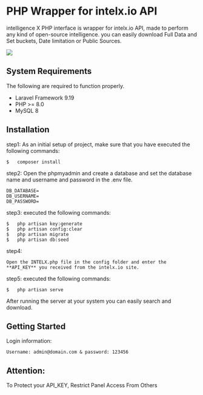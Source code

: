 # PHP Wrapper for intelx.io API

intelligence X PHP interface is wrapper for intelx.io API, made to perform any kind of open-source intelligence. you can easily download Full Data and Set buckets, Date limitation or Public Sources.

![](https://pouch.jumpshare.com/preview/gg80ttHOCNtBszUzk0vyaNIoCXE0zPjjPZn7ouEEfYtDXcoLnTox5XnujIcPvvdhztdwUBwoYLRFgm8ldsB4w6zXKxCyHF4B17NCBBe1eVc)

## System Requirements

The following are required to function properly.

*   Laravel Framework 9.19
*   PHP >= 8.0
*   MySQL 8


## Installation
 
step1:
As an initial setup of project, make sure that you have executed the following commands:

``` shell
$   composer install
```
step2:
Open the phpmyadmin and create a database and set the database name and username and password in the .env file.

    DB_DATABASE=  
    DB_USERNAME=  
    DB_PASSWORD=

step3:
executed the following commands:
``` shell
$   php artisan key:generate
$   php artisan config:clear
$   php artisan migrate
$   php artisan db:seed
```
step4:

    Open the INTELX.php file in the config folder and enter the **API_KEY** you received from the intelx.io site.

step5:
executed the following commands:

    $   php artisan serve

After running the server at your system you can easily search and download.

## Getting Started
Login information: 

	Username: admin@domain.com & password: 123456
	
## Attention:
To Protect your API_KEY, Restrict Panel Access From Others
